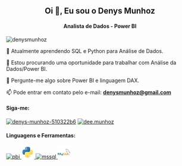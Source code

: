 <h2 align="center">Oi 👋, Eu sou o Denys Munhoz</h2>
<h4 align="center">Analista de Dados - Power BI</h4>

<p align="left"> <img src="https://komarev.com/ghpvc/?username=denysmunhoz&label=Profile%20views&color=0e75b6&style=flat" alt="denysmunhoz" /> </p>

🌱 Atualmente aprendendo SQL e Python para Análise de Dados.

🤝 Estou procurando uma oportunidade para trabalhar com Análise da Dados/Power BI.

💬 Pergunte-me algo sobre Power BI e linguagem DAX.

📫 Pode entrar em contato pelo e-mail: **denysmunhoz@gmail.com**

<h4 align="left">Siga-me:</h4>
<p align="left">
<a href="https://linkedin.com/in/denys-munhoz-510322b6" target="blank"><img align="center" src="https://raw.githubusercontent.com/rahuldkjain/github-profile-readme-generator/master/src/images/icons/Social/linked-in-alt.svg" alt="denys-munhoz-510322b6" height="25" width="35" /></a>
<a href="https://instagram.com/dee.munhoz" target="blank"><img align="center" src="https://raw.githubusercontent.com/rahuldkjain/github-profile-readme-generator/master/src/images/icons/Social/instagram.svg" alt="dee.munhoz" height="25" width="35" /></a>
</p>

<h4 align="left">Linguagens e Ferramentas:</h4>
<p align="left"> <a href="https://powerbi.microsoft.com/pt-br/" target="_blank" rel="noreferrer"> <img src="https://upload.wikimedia.org/wikipedia/commons/thumb/c/cf/New_Power_BI_Logo.svg/2048px-New_Power_BI_Logo.svg.png" alt="pbi" width="35" height="35"/> </a>   <a href="https://www.python.org" target="_blank" rel="noreferrer"> <img src="https://raw.githubusercontent.com/devicons/devicon/master/icons/python/python-original.svg" alt="python" width="35" height="35"/> </a>   <a href="https://www.microsoft.com/en-us/sql-server" target="_blank" rel="noreferrer"> <img src="https://www.svgrepo.com/show/303229/microsoft-sql-server-logo.svg" alt="mssql" width="35" height="35"/> </a>   <a href="https://www.mysql.com/" target="_blank" rel="noreferrer"> <img src="https://raw.githubusercontent.com/devicons/devicon/master/icons/mysql/mysql-original-wordmark.svg" alt="mysql" width="35" height="35"/> </a> </p>

